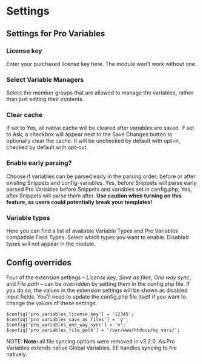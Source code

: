 <!--
    This source file is part of the open source project
    ExpressionEngine User Guide (https://github.com/ExpressionEngine/ExpressionEngine-User-Guide)

    @link      https://expressionengine.com/
    @copyright Copyright (c) 2003-2020, Packet Tide, LLC (https://packettide.com)
    @license   https://expressionengine.com/license Licensed under Apache License, Version 2.0
-->

# Settings

## Settings for Pro Variables  


### License key

Enter your purchased license key here. The module won’t work without one.

### Select Variable Managers

Select the member groups that are allowed to manage the variables, rather than just editing their contents.

### Clear cache

If set to Yes, all native cache will be cleared after variables are saved. If set to Ask, a checkbox will appear next to the Save Changes button to optionally clear the cache. It will be unchecked by default with opt-in, checked by default with opt-out.

### Enable early parsing?

Choose if variables can be parsed early in the parsing order; before or after existing Snippets and config-variables. Yes, before Snippets will parse early parsed Pro Variables before Snippets and variables set in config.php; Yes, after Snippets will parse them after. **Use caution when turning on this feature, as users could potentially break your templates!**


### Variable types

Here you can find a list of available Variable Types and Pro Variables compatible Field Types. Select which types you want to enable. Disabled types will not appear in the module.

## Config overrides

Four of the extension settings – _License key_, _Save as files_, _One way sync_, and _File path_ – can be overridden by setting them in the config.php file. If you do so, the values in the extension settings will be shown as disabled input fields. You’ll need to update the config.php file itself if you want to change the values of these settings.

    $config['pro_variables_license_key'] = '12345';
    $config['pro_variables_save_as_files'] = 'y';
    $config['pro_variables_one_way_sync'] = 'n';
    $config['pro_variables_file_path'] = '/var/www/htdocs/my_vars/';

NOTE: **Note:** all file syncing options were removed in v3.2.0. As Pro Variables extends native Global Variables, EE handles syncing to file natively.
